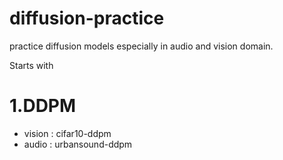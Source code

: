 # diffusion-practice
practice diffusion models especially in audio and vision domain.

Starts with 
# 1.DDPM
  - vision : cifar10-ddpm
  - audio : urbansound-ddpm
